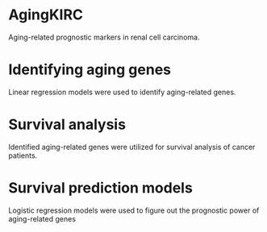 # AgingKIRC
Aging-related prognostic markers in renal cell carcinoma.

# Identifying aging genes
Linear regression models were used to identify aging-related genes.

# Survival analysis
Identified aging-related genes were utilized for survival analysis of cancer patients.

# Survival prediction models
Logistic regression models were used to figure out the prognostic power of aging-related genes
